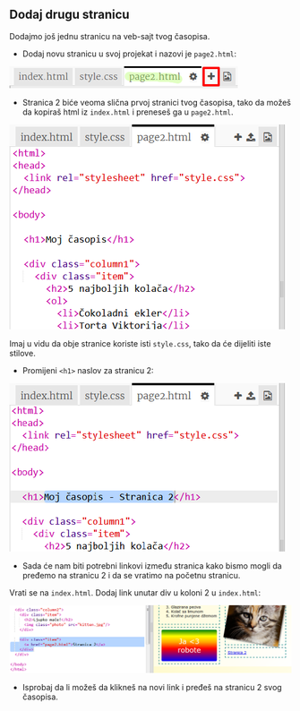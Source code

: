 ## Dodaj drugu stranicu

Dodajmo još jednu stranicu na veb-sajt tvog časopisa.

+ Dodaj novu stranicu u svoj projekat i nazovi je `page2.html`:

![screenshot](images/magazine-page2.png)

+ Stranica 2 biće veoma slična prvoj stranici tvog časopisa, tako da možeš da kopiraš html iz `index.html` i preneseš ga u `page2.html`.

![screenshot](images/magazine-page2-html.png)

Imaj u vidu da obje stranice koriste isti `style.css`, tako da će dijeliti iste stilove.

+ Promijeni `<h1>` naslov za stranicu 2:

![screenshot](images/magazine-page2-h1.png)

+ Sada će nam biti potrebni linkovi između stranica kako bismo mogli da pređemo na stranicu 2 i da se vratimo na početnu stranicu.

Vrati se na `index.html`. Dodaj link unutar div u koloni 2 u `index.html`:

![screenshot](images/magazine-page2-link.png)

+ Isprobaj da li možeš da klikneš na novi link i pređeš na stranicu 2 svog časopisa.